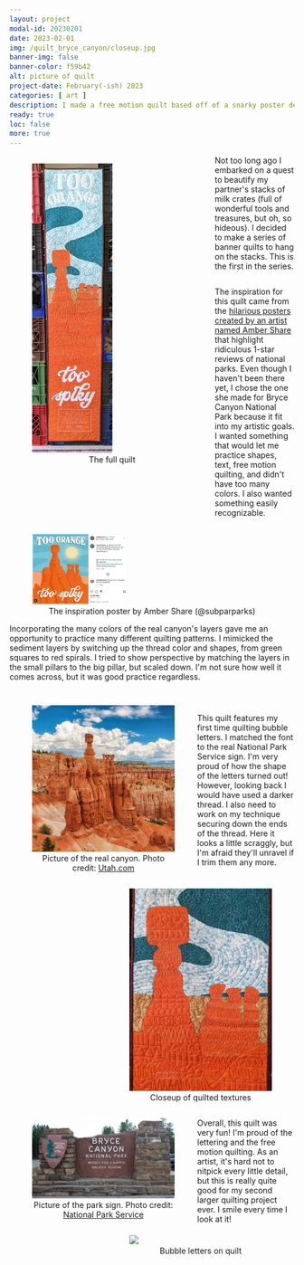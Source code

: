 ```yaml
---
layout: project
modal-id: 20230201
date: 2023-02-01
img: /quilt_bryce_canyon/closeup.jpg
banner-img: false
banner-color: f59b42
alt: picture of quilt
project-date: February(-ish) 2023
categories: [ art ]
description: I made a free motion quilt based off of a snarky poster designed by Amber Share (@subparparks on Instagram)
ready: true
loc: false
more: true
---
```


<figure style="float:left; padding: 0em 0em 5em 0em;">
    <img style="width:50%; max-width:500px; height:auto;" src="img/portfolio/quilt_bryce_canyon/banner.jpg">
    <figcaption style="text-align:center">The full quilt</figcaption>
</figure>

<p style="padding: 0 0em 1em 0em;">
Not too long ago I embarked on a quest to beautify my partner's stacks of milk crates (full of wonderful tools and treasures, but oh, so hideous). I decided to make a series of banner quilts to hang on the stacks. This is the first in the series.
</p>

<p style="padding: 0 0em 1em 0em;">
The inspiration for this quilt came from the <a href="https://www.nationalparktrips.com/national-park-stories/subpar-parks/">hilarious posters created by an artist named Amber Share</a> that highlight ridiculous 1-star reviews of national parks. Even though I haven't been there yet, I chose the one she made for Bryce Canyon National Park because it fit into my artistic goals. I wanted something that would let me practice shapes, text, free motion quilting, and didn't have too many colors. I also wanted something easily recognizable. 
</p>

<figure>
    <img style="width:40%; max-width:500px; height:auto;" src="img/portfolio/quilt_bryce_canyon/poster.png">
    <figcaption style="text-align:center">The inspiration poster by Amber Share (@subparparks)</figcaption>
</figure>

<p style="padding: 0 0em 1em 0em;">
Incorporating the many colors of the real canyon's layers gave me an opportunity to practice many different quilting patterns. I mimicked the sediment layers by switching up the thread color and shapes, from green squares to red spirals. I tried to show perspective by matching the layers in the small pillars to the big pillar, but scaled down. I'm not sure how well it comes across, but it was good practice regardless.
</p>

<div class="row" style="clear:both;">
<figure style="float:left; width: 50%;">
    <img class="responsive img-proj-box" src="img/portfolio/quilt_bryce_canyon/real_canyon.jpg">
    <figcaption style="text-align:center">Picture of the real canyon. Photo credit: <a href="https://www.utah.com/destinations/national-parks/bryce-canyon-national-park/?view=list&sort=qualityScore">Utah.com</a></figcaption>
</figure>
<figure style="float:right; width:50%;">
    <img class="responsive img-proj-box" src="img/portfolio/quilt_bryce_canyon/closeup.jpg">
    <figcaption style="text-align:center">Closeup of quilted textures</figcaption>
</figure>
</div>

<p style="padding: 1em 0em 1em 0em;">
This quilt features my first time quilting bubble letters. I matched the font to the real National Park Service sign. I'm very proud of how the shape of the letters turned out! However, looking back I would have used a darker thread. I also need to work on my technique securing down the ends of the thread. Here it looks a little scraggly, but I'm afraid they'll unravel if I trim them any more.
</p>

<div class="row" style="clear:both;">
<figure style="float:left; width: 50%;">
    <img class="responsive img-proj-box" src="img/portfolio/quilt_bryce_canyon/park_sign.jpg">
    <figcaption style="text-align:center">Picture of the park sign. Photo credit: <a href="https://www.nps.gov/places/000/bryce-canyon-park-entrance-sign.htm">National Park Service</a></figcaption>
</figure>
<figure style="float:right; width:50%;">
    <img class="responsive img-proj-box" src="img/portfolio/quilt_bryce_canyon/words.jpg">
    <figcaption style="text-align:center">Bubble letters on quilt</figcaption>
</figure>
</div>

<p style="padding: 0 0em 1em 0em;">
Overall, this quilt was very fun! I'm proud of the lettering and the free motion quilting. As an artist, it's hard not to nitpick every little detail, but this is really quite good for my second larger quilting project ever. I smile every time I look at it!
</p>

